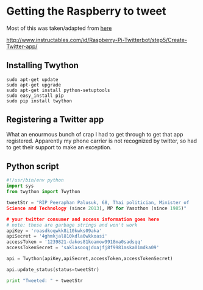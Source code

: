 # Getting the Raspberry to tweet

Most of this was taken/adapted from
[here](http://www.makeuseof.com/tag/how-to-build-a-raspberry-pi-twitter-bot/)

http://www.instructables.com/id/Raspberry-Pi-Twitterbot/step5/Create-Twitter-app/


## Installing Twython

```
sudo apt-get update
sudo apt-get upgrade
sudo apt-get install python-setuptools
sudo easy_install pip
sudo pip install twython
```


## Registering a Twitter app

What an enourmous bunch of crap I had to get through to get that app
registered. Apparently my phone carrier is not recognized by twitter,
so had to get their support to make an exception.

## Python script

```python
#!/usr/bin/env python
import sys
from twython import Twython

tweetStr = "RIP Peeraphan Palusuk, 68, Thai politician, Minister of
Science and Technology (since 2013), MP for Yasothon (since 1985)"

# your twitter consumer and access information goes here
# note: these are garbage strings and won't work
apiKey = 'roasdkoqwkk8i10kwks09aka'
apiSecret = '4ghmkjal810kdla0wkkoasi'
accessToken = '1239821-dakos81koamow9918ma0sadsqq'
accessTokenSecret = 'saklasooqjdoajfj8f9981mska01mdka09'

api = Twython(apiKey,apiSecret,accessToken,accessTokenSecret)

api.update_status(status=tweetStr)

print "Tweeted: " + tweetStr

```

